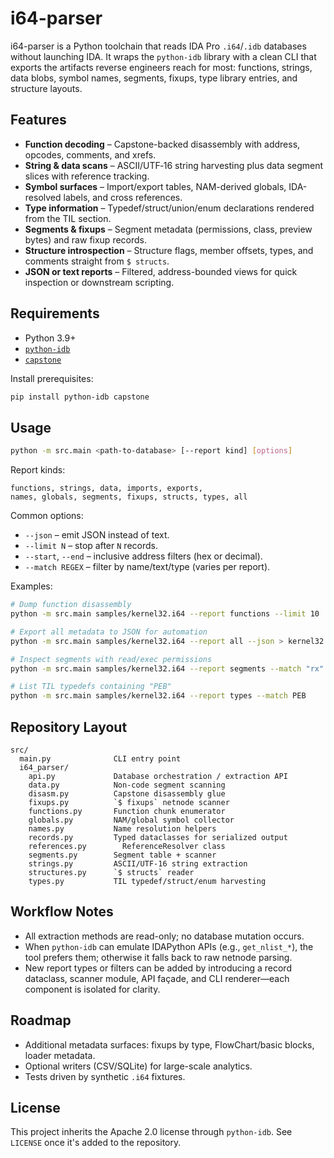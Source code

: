 # i64-parser

i64-parser is a Python toolchain that reads IDA Pro `.i64`/`.idb` databases without launching IDA.
It wraps the `python-idb` library with a clean CLI that exports the artifacts reverse engineers reach for most: functions, strings, data blobs, symbol names, segments, fixups, type library entries, and structure layouts.

## Features

- **Function decoding** – Capstone-backed disassembly with address, opcodes, comments, and xrefs.
- **String & data scans** – ASCII/UTF‑16 string harvesting plus data segment slices with reference tracking.
- **Symbol surfaces** – Import/export tables, NAM-derived globals, IDA-resolved labels, and cross references.
- **Type information** – Typedef/struct/union/enum declarations rendered from the TIL section.
- **Segments & fixups** – Segment metadata (permissions, class, preview bytes) and raw fixup records.
- **Structure introspection** – Structure flags, member offsets, types, and comments straight from `$ structs`.
- **JSON or text reports** – Filtered, address-bounded views for quick inspection or downstream scripting.

## Requirements

- Python 3.9+
- [`python-idb`](https://github.com/williballenthin/python-idb)
- [`capstone`](http://www.capstone-engine.org/)

Install prerequisites:

```bash
pip install python-idb capstone
```

## Usage

```bash
python -m src.main <path-to-database> [--report kind] [options]
```

Report kinds:

```
functions, strings, data, imports, exports,
names, globals, segments, fixups, structs, types, all
```

Common options:

- `--json` – emit JSON instead of text.
- `--limit N` – stop after `N` records.
- `--start`, `--end` – inclusive address filters (hex or decimal).
- `--match REGEX` – filter by name/text/type (varies per report).

Examples:

```bash
# Dump function disassembly
python -m src.main samples/kernel32.i64 --report functions --limit 10

# Export all metadata to JSON for automation
python -m src.main samples/kernel32.i64 --report all --json > kernel32.json

# Inspect segments with read/exec permissions
python -m src.main samples/kernel32.i64 --report segments --match "rx"

# List TIL typedefs containing "PEB"
python -m src.main samples/kernel32.i64 --report types --match PEB
```

## Repository Layout

```
src/
  main.py              CLI entry point
  i64_parser/
    api.py             Database orchestration / extraction API
    data.py            Non-code segment scanning
    disasm.py          Capstone disassembly glue
    fixups.py          `$ fixups` netnode scanner
    functions.py       Function chunk enumerator
    globals.py         NAM/global symbol collector
    names.py           Name resolution helpers
    records.py         Typed dataclasses for serialized output
    references.py        ReferenceResolver class
    segments.py        Segment table + scanner
    strings.py         ASCII/UTF-16 string extraction
    structures.py      `$ structs` reader
    types.py           TIL typedef/struct/enum harvesting
```

## Workflow Notes

- All extraction methods are read-only; no database mutation occurs.
- When `python-idb` can emulate IDAPython APIs (e.g., `get_nlist_*`), the tool prefers them; otherwise it falls back to raw netnode parsing.
- New report types or filters can be added by introducing a record dataclass, scanner module, API façade, and CLI renderer—each component is isolated for clarity.

## Roadmap

- Additional metadata surfaces: fixups by type, FlowChart/basic blocks, loader metadata.
- Optional writers (CSV/SQLite) for large-scale analytics.
- Tests driven by synthetic `.i64` fixtures.

## License

This project inherits the Apache 2.0 license through `python-idb`. See `LICENSE` once it's added to the repository.
